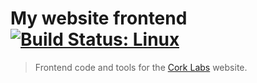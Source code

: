 # My website frontend [![Build Status: Linux](http://img.shields.io/travis/cork-labs/cork-labs.app/master.svg?style=flat-square)](https://travis-ci.org/cork-labs/cork-labs.app)

> Frontend code and tools for the [Cork Labs](http://cork-labs.org) website.

